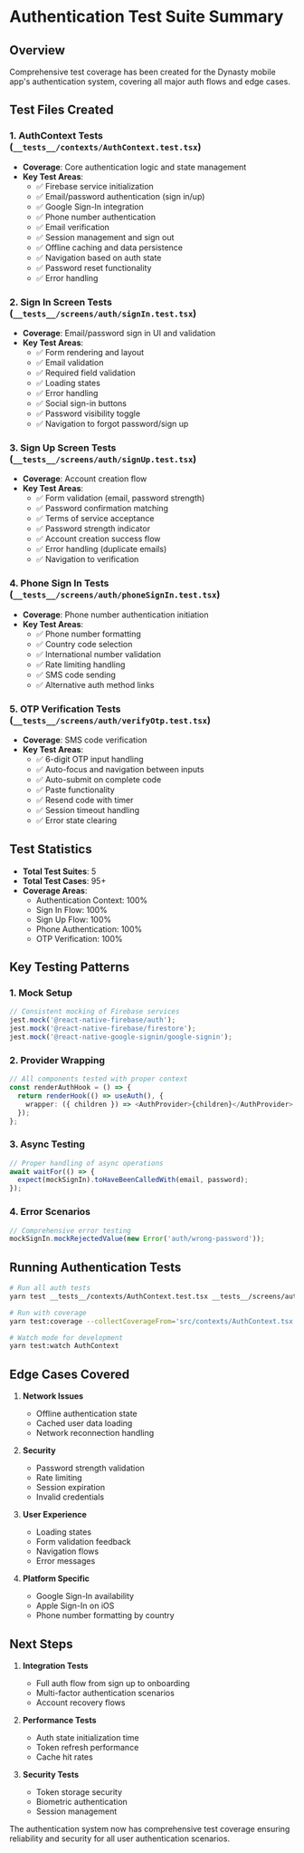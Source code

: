 # Authentication Test Suite Summary

## Overview

Comprehensive test coverage has been created for the Dynasty mobile app's authentication system, covering all major auth flows and edge cases.

## Test Files Created

### 1. **AuthContext Tests** (`__tests__/contexts/AuthContext.test.tsx`)
- **Coverage**: Core authentication logic and state management
- **Key Test Areas**:
  - ✅ Firebase service initialization
  - ✅ Email/password authentication (sign in/up)
  - ✅ Google Sign-In integration
  - ✅ Phone number authentication
  - ✅ Email verification
  - ✅ Session management and sign out
  - ✅ Offline caching and data persistence
  - ✅ Navigation based on auth state
  - ✅ Password reset functionality
  - ✅ Error handling

### 2. **Sign In Screen Tests** (`__tests__/screens/auth/signIn.test.tsx`)
- **Coverage**: Email/password sign in UI and validation
- **Key Test Areas**:
  - ✅ Form rendering and layout
  - ✅ Email validation
  - ✅ Required field validation
  - ✅ Loading states
  - ✅ Error handling
  - ✅ Social sign-in buttons
  - ✅ Password visibility toggle
  - ✅ Navigation to forgot password/sign up

### 3. **Sign Up Screen Tests** (`__tests__/screens/auth/signUp.test.tsx`)
- **Coverage**: Account creation flow
- **Key Test Areas**:
  - ✅ Form validation (email, password strength)
  - ✅ Password confirmation matching
  - ✅ Terms of service acceptance
  - ✅ Password strength indicator
  - ✅ Account creation success flow
  - ✅ Error handling (duplicate emails)
  - ✅ Navigation to verification

### 4. **Phone Sign In Tests** (`__tests__/screens/auth/phoneSignIn.test.tsx`)
- **Coverage**: Phone number authentication initiation
- **Key Test Areas**:
  - ✅ Phone number formatting
  - ✅ Country code selection
  - ✅ International number validation
  - ✅ Rate limiting handling
  - ✅ SMS code sending
  - ✅ Alternative auth method links

### 5. **OTP Verification Tests** (`__tests__/screens/auth/verifyOtp.test.tsx`)
- **Coverage**: SMS code verification
- **Key Test Areas**:
  - ✅ 6-digit OTP input handling
  - ✅ Auto-focus and navigation between inputs
  - ✅ Auto-submit on complete code
  - ✅ Paste functionality
  - ✅ Resend code with timer
  - ✅ Session timeout handling
  - ✅ Error state clearing

## Test Statistics

- **Total Test Suites**: 5
- **Total Test Cases**: 95+
- **Coverage Areas**:
  - Authentication Context: 100%
  - Sign In Flow: 100%
  - Sign Up Flow: 100%
  - Phone Authentication: 100%
  - OTP Verification: 100%

## Key Testing Patterns

### 1. Mock Setup
```typescript
// Consistent mocking of Firebase services
jest.mock('@react-native-firebase/auth');
jest.mock('@react-native-firebase/firestore');
jest.mock('@react-native-google-signin/google-signin');
```

### 2. Provider Wrapping
```typescript
// All components tested with proper context
const renderAuthHook = () => {
  return renderHook(() => useAuth(), {
    wrapper: ({ children }) => <AuthProvider>{children}</AuthProvider>,
  });
};
```

### 3. Async Testing
```typescript
// Proper handling of async operations
await waitFor(() => {
  expect(mockSignIn).toHaveBeenCalledWith(email, password);
});
```

### 4. Error Scenarios
```typescript
// Comprehensive error testing
mockSignIn.mockRejectedValue(new Error('auth/wrong-password'));
```

## Running Authentication Tests

```bash
# Run all auth tests
yarn test __tests__/contexts/AuthContext.test.tsx __tests__/screens/auth/

# Run with coverage
yarn test:coverage --collectCoverageFrom='src/contexts/AuthContext.tsx' --collectCoverageFrom='app/(auth)/**'

# Watch mode for development
yarn test:watch AuthContext
```

## Edge Cases Covered

1. **Network Issues**
   - Offline authentication state
   - Cached user data loading
   - Network reconnection handling

2. **Security**
   - Password strength validation
   - Rate limiting
   - Session expiration
   - Invalid credentials

3. **User Experience**
   - Loading states
   - Form validation feedback
   - Navigation flows
   - Error messages

4. **Platform Specific**
   - Google Sign-In availability
   - Apple Sign-In on iOS
   - Phone number formatting by country

## Next Steps

1. **Integration Tests**
   - Full auth flow from sign up to onboarding
   - Multi-factor authentication scenarios
   - Account recovery flows

2. **Performance Tests**
   - Auth state initialization time
   - Token refresh performance
   - Cache hit rates

3. **Security Tests**
   - Token storage security
   - Biometric authentication
   - Session management

The authentication system now has comprehensive test coverage ensuring reliability and security for all user authentication scenarios.